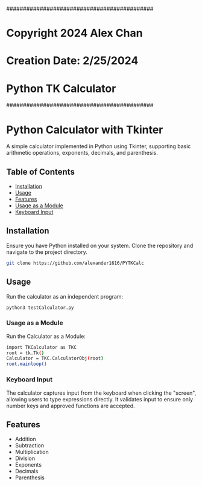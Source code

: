 ############################################
# Copyright 2024 Alex Chan
# Creation Date: 2/25/2024
# Python TK Calculator
############################################


# Python Calculator with Tkinter

A simple calculator implemented in Python using Tkinter, supporting basic arithmetic operations, exponents, decimals, and parenthesis.

## Table of Contents

- [Installation](#installation)
- [Usage](#usage)
- [Features](#features)
- [Usage as a Module](#usage-as-a-module)
- [Keyboard Input](#keyboard-input)

## Installation

Ensure you have Python installed on your system. Clone the repository and navigate to the project directory.

```bash
git clone https://github.com/alexander1616/PYTKCalc
```

## Usage

Run the calculator as an independent program:

```bash
python3 testCalculator.py
```
### Usage as a Module

Run the Calculator as a Module:

```bash
import TKCalculator as TKC
root = tk.Tk()
Calculator = TKC.CalculatorObj(root)
root.mainloop()
```

### Keyboard Input

The calculator captures input from the keyboard when clicking the "screen", allowing users to type expressions directly. It validates input to ensure only number keys and approved functions are accepted.




## Features

- Addition
- Subtraction
- Multiplication
- Division
- Exponents
- Decimals
- Parenthesis
